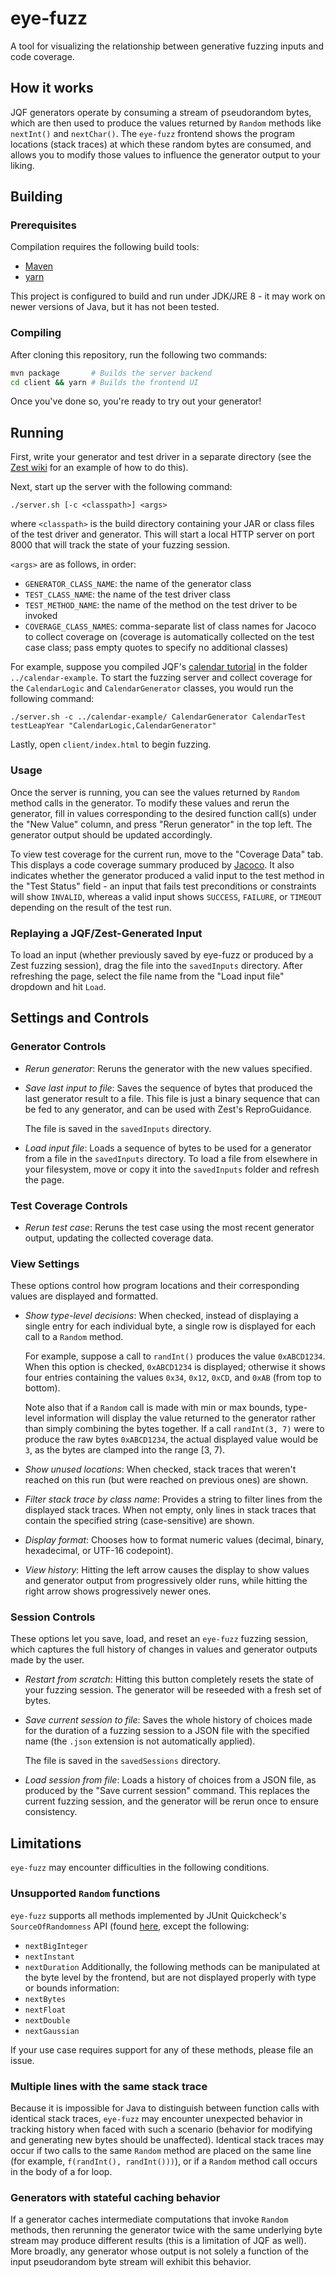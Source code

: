 # eye-fuzz
A tool for visualizing the relationship between generative fuzzing inputs and code coverage.

## How it works
JQF generators operate by consuming a stream of pseudorandom bytes, which are then used to produce the values returned
by `Random` methods like `nextInt()` and `nextChar()`.
The `eye-fuzz` frontend shows the program locations (stack traces) at which these random bytes are consumed, and
allows you to modify those values to influence the generator output to your liking.

## Building
### Prerequisites
Compilation requires the following build tools:
- [Maven](https://maven.apache.org/install.html)
- [yarn](https://classic.yarnpkg.com/en/docs/install/)

This project is configured to build and run under JDK/JRE 8 - it may work on newer versions of Java, but it has not
been tested.

### Compiling
After cloning this repository, run the following two commands:
```bash
mvn package       # Builds the server backend
cd client && yarn # Builds the frontend UI
```

Once you've done so, you're ready to try out your generator!

## Running
First, write your generator and test driver in a separate directory (see the
[Zest wiki](https://github.com/rohanpadhye/JQF/wiki/Fuzzing-with-Zest) for an example of how to do this).

Next, start up the server with the following command:
```
./server.sh [-c <classpath>] <args> 
```
where `<classpath>` is the build directory containing your JAR or class files of the test driver and generator.
This will start a local HTTP server on port 8000 that will track the state of your fuzzing session.

`<args>` are as follows, in order:
- `GENERATOR_CLASS_NAME`: the name of the generator class
- `TEST_CLASS_NAME`: the name of the test driver class
- `TEST_METHOD_NAME`: the name of the method on the test driver to be invoked
- `COVERAGE_CLASS_NAMES`: comma-separate list of class names for Jacoco to collect coverage on (coverage is automatically
    collected on the test case class; pass empty quotes to specify no additional classes)
    
For example, suppose you compiled JQF's [calendar tutorial](https://github.com/rohanpadhye/JQF/wiki/Fuzzing-with-Zest)
in the folder `../calendar-example`. To start the fuzzing server and collect coverage for the `CalendarLogic` and
`CalendarGenerator` classes, you would run the following command:
```
./server.sh -c ../calendar-example/ CalendarGenerator CalendarTest testLeapYear "CalendarLogic,CalendarGenerator"
```

Lastly, open `client/index.html` to begin fuzzing.

### Usage
Once the server is running, you can see the values returned by `Random` method calls in the generator. To modify these
values and rerun the generator, fill in values corresponding to the desired function call(s) under the "New Value"
column, and press "Rerun generator" in the top left. The generator output should be updated accordingly.

To view test coverage for the current run, move to the "Coverage Data" tab. This displays a code coverage summary
produced by [Jacoco](https://www.jacoco.org/jacoco/). It also indicates whether the generator produced a valid
input to the test method in the "Test Status" field - an input that fails test preconditions or constraints will show
`INVALID`, whereas a valid input shows `SUCCESS`, `FAILURE`, or `TIMEOUT` depending on the result of the test run.

### Replaying a JQF/Zest-Generated Input
To load an input (whether previously saved by eye-fuzz or produced by a Zest fuzzing session), drag the file into the
`savedInputs` directory. After refreshing the page, select the file name from the "Load input file" dropdown and hit
`Load`.

## Settings and Controls
### Generator Controls
- _Rerun generator_: Reruns the generator with the new values specified.
- _Save last input to file_: Saves the sequence of bytes that produced the last generator result to a file. This
    file is just a binary sequence that can be fed to any generator, and can be used with Zest's ReproGuidance.
    
    The file is saved in the `savedInputs` directory.
- _Load input file_: Loads a sequence of bytes to be used for a generator from a file in the `savedInputs` directory.
    To load a file from elsewhere in your filesystem, move or copy it into the `savedInputs` folder and refresh the page.
    
### Test Coverage Controls
- _Rerun test case_: Reruns the test case using the most recent generator output, updating the collected coverage data.

### View Settings
These options control how program locations and their corresponding values are displayed and formatted.
- _Show type-level decisions_: When checked, instead of displaying a single entry for each individual byte, a
    single row is displayed for each call to a `Random` method.
    
    For example, suppose a call to `randInt()` produces the value `0xABCD1234`. When this option is checked,
    `0xABCD1234` is displayed; otherwise it shows four entries containing the values `0x34`, `0x12`, `0xCD`, and `0xAB`
    (from top to bottom).
    
    Note also that if a `Random` call is made with min or max bounds, type-level information will display the
    value returned to the generator rather than simply combining the bytes together. If a call `randInt(3, 7)` were
    to produce the raw bytes `0xABCD1234`, the actual displayed value would be `3`, as the bytes are clamped
    into the range \[3, 7).
- _Show unused locations_: When checked, stack traces that weren't reached on this run (but were reached on previous
    ones) are shown.
- _Filter stack trace by class name_: Provides a string to filter lines from the displayed stack traces. When not empty,
    only lines in stack traces that contain the specified string (case-sensitive) are shown.
- _Display format_: Chooses how to format numeric values (decimal, binary, hexadecimal, or UTF-16 codepoint).
- _View history_: Hitting the left arrow causes the display to show values and generator output from progressively older
    runs, while hitting the right arrow shows progressively newer ones.
    
### Session Controls
These options let you save, load, and reset an `eye-fuzz` fuzzing session, which captures the full history of changes
in values and generator outputs made by the user.
- _Restart from scratch_: Hitting this button completely resets the state of your fuzzing session. The generator will
    be reseeded with a fresh set of bytes.
- _Save current session to file_: Saves the whole history of choices made for the duration of a fuzzing session
    to a JSON file with the specified name (the `.json` extension is not automatically applied).
    
    The file is saved in the `savedSessions` directory.
- _Load session from file_: Loads a history of choices from a JSON file, as produced by the "Save current session"
    command. This replaces the current fuzzing session, and the generator will be rerun once to ensure consistency.
    
## Limitations
`eye-fuzz` may encounter difficulties in the following conditions.

### Unsupported `Random` functions
`eye-fuzz` supports all methods implemented by JUnit Quickcheck's `SourceOfRandomness` API (found
[here](https://pholser.github.io/junit-quickcheck/site/1.0/junit-quickcheck-core/apidocs/com/pholser/junit/quickcheck/random/SourceOfRandomness.html),
except the following:
- `nextBigInteger`
- `nextInstant`
- `nextDuration`
Additionally, the following methods can be manipulated at the byte level by the frontend, but are not displayed properly
with type or bounds information:
- `nextBytes`
- `nextFloat`
- `nextDouble`
- `nextGaussian`

If your use case requires support for any of these methods, please file an issue.

### Multiple lines with the same stack trace
Because it is impossible for Java to distinguish between function calls with identical stack traces, `eye-fuzz` may
encounter unexpected behavior in tracking history when faced with such a scenario (behavior for modifying and generating
new bytes should be unaffected). Identical stack traces may occur if two calls to the same `Random` method are placed on
the same line (for example, `f(randInt(), randInt()))`), or if a `Random` method call occurs in the body of a for loop.

### Generators with stateful caching behavior
If a generator caches intermediate computations that invoke `Random` methods, then rerunning the generator twice with
the same underlying byte stream may produce different results (this is a limitation of JQF as well). More broadly, any
generator whose output is not solely a function of the input pseudorandom byte stream will exhibit this behavior.
